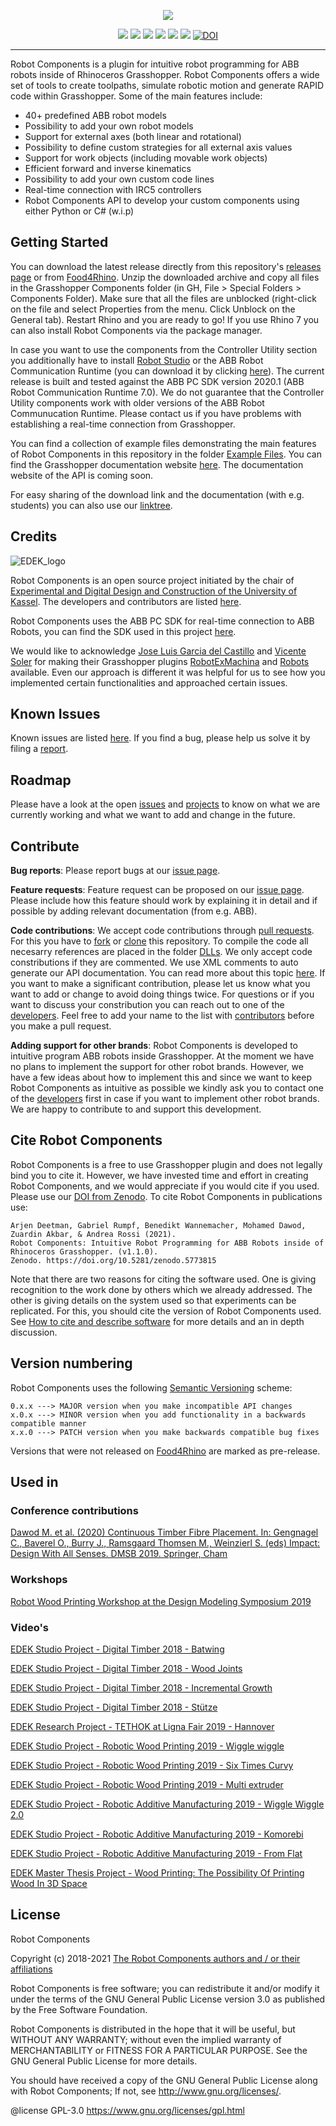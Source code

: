 
<p align="center">
  <img src="Utility/RC_Logo.png">
</p>

<p align="center">
  <img src="https://img.shields.io/github/v/release/RobotComponents/RobotComponents?label=stable">
  <img src="https://img.shields.io/github/v/release/RobotComponents/RobotComponents?label=latest&include_prereleases">
  <img src="https://img.shields.io/github/downloads/RobotComponents/RobotComponents/total">
  <img src="https://img.shields.io/github/license/RobotComponents/RobotComponents">
  <img src="https://img.shields.io/github/issues-raw/RobotComponents/RobotComponents">
  <img src="https://img.shields.io/github/issues-closed-raw/RobotComponents/RobotComponents">
  <a href="https://doi.org/10.5281/zenodo.5773815"><img src="https://zenodo.org/badge/DOI/10.5281/zenodo.5773815.svg" alt="DOI"></a>
</p>

---

Robot Components is a plugin for intuitive robot programming for ABB robots inside of Rhinoceros Grasshopper. Robot Components offers a wide set of tools to create toolpaths, simulate robotic motion and generate RAPID code within Grasshopper. Some of the main features include:

- 40+ predefined ABB robot models
- Possibility to add your own robot models
- Support for external axes (both linear and rotational)
- Possibility to define custom strategies for all external axis values
- Support for work objects (including movable work objects)
- Efficient forward and inverse kinematics
- Possibility to add your own custom code lines
- Real-time connection with IRC5 controllers
- Robot Components API to develop your custom components using either Python or C# (w.i.p)

## Getting Started
You can download the latest release directly from this repository's [releases page](https://github.com/RobotComponents/RobotComponents/releases) or from [Food4Rhino](https://www.food4rhino.com/app/robot-components). Unzip the downloaded archive and copy all files in the Grasshopper Components folder (in GH, File > Special Folders > Components Folder). Make sure that all the files are unblocked (right-click on the file and select Properties from the menu. Click Unblock on the General tab). Restart Rhino and you are ready to go! If you use Rhino 7 you can also install Robot Components via the package manager. 

In case you want to use the components from the Controller Utility section you additionally have to install [Robot Studio](https://new.abb.com/products/robotics/robotstudio) or the ABB Robot Communication Runtime (you can download it by clicking [here](https://github.com/RobotComponents/RobotComponents/raw/master/Utility/ABB%20Robot%20Communication%20Runtime%207.0.zip)). The current release is built and tested against the ABB PC SDK version 2020.1 (ABB Robot Communication Runtime 7.0). We do not guarantee that the Controller Utility components work with older versions of the ABB Robot Communucation Runtime. Please contact us if you have problems with establishing a real-time connection from Grasshopper.

You can find a collection of example files demonstrating the main features of Robot Components in this repository in the folder [Example Files](https://github.com/RobotComponents/RobotComponents/tree/master/ExampleFiles). You can find the Grasshopper documentation website [here](https://robotcomponents.github.io/RobotComponents-Documentation/). The documentation website of the API is coming soon. 

For easy sharing of the download link and the documentation (with e.g. students) you can also use our [linktree](https://linktr.ee/RobotComponents).

## Credits
![EDEK_logo](/Utility/181101_EDEK-LOGO-01.png)

Robot Components is an open source project initiated by the chair of [Experimental and Digital Design and Construction of the University of Kassel](https://www.uni-kassel.de/fb06/institute/architektur/fachgebiete/experimentelles-und-digitales-entwerfen-und-konstruieren/home). The developers and contributors are listed [here](https://github.com/RobotComponents/RobotComponents/blob/master/AUTHORS.md).

Robot Components uses the ABB PC SDK for real-time connection to ABB Robots, you can find the SDK used in this project [here](https://developercenter.robotstudio.com/pc-sdk).

We would like to acknowledge [Jose Luis Garcia del Castillo](https://github.com/garciadelcastillo) and [Vicente Soler](https://github.com/visose) for making their Grasshopper plugins [RobotExMachina](https://github.com/RobotExMachina) and [Robots](https://github.com/visose/Robots) available. Even our approach is different it was helpful for us to see how you implemented certain functionalities and approached certain issues. 

## Known Issues
Known issues are listed [here](https://github.com/RobotComponents/RobotComponents/issues). If you find a bug, please help us solve it by filing a [report](https://github.com/RobotComponents/RobotComponents/issues/new).

## Roadmap
Please have a look at the open [issues](https://github.com/RobotComponents/RobotComponents/issues) and [projects](https://github.com/RobotComponents/RobotComponents/projects) to know on what we are currently working and what we want to add and change in the future.  

## Contribute
**Bug reports**: Please report bugs at our [issue page](https://github.com/RobotComponents/RobotComponents/issues). 

**Feature requests**: Feature request can be proposed on our [issue page](https://github.com/RobotComponents/RobotComponents/issues). Please include how this feature should work by explaining it in detail and if possible by adding relevant documentation (from e.g. ABB). 

**Code contributions**: We accept code contributions through [pull requests](https://help.github.com/en/github/collaborating-with-issues-and-pull-requests/about-pull-requests). For this you have to [fork](https://help.github.com/en/github/getting-started-with-github/fork-a-repo) or [clone](https://help.github.com/en/github/creating-cloning-and-archiving-repositories/cloning-a-repository) this repository. To compile the code all necesarry references are placed in the folder [DLLs](https://github.com/RobotComponents/RobotComponents/tree/master/DLLs). We only accept code constributions if they are commented. We use XML comments to auto generate our API documentation. You can read more about this topic [here](https://docs.microsoft.com/en-us/dotnet/csharp/codedoc). If you want to make a significant contribution, please let us know what you want to add or change to avoid doing things twice. For questions or if you want to discuss your constribution you can reach out to one of the [developers](https://github.com/RobotComponents/RobotComponents/blob/master/AUTHORS.md). Feel free to add your name to the list with [contributors](https://github.com/RobotComponents/RobotComponents/blob/master/AUTHORS.md) before you make a pull request.

**Adding support for other brands**: Robot Components is developed to intuitive program ABB robots inside Grasshopper. At the moment we have no plans to implement the support for other robot brands. However, we have a few ideas about how to implement this and since we want to keep Robot Components as intuitive as possible we kindly ask you to contact one of the [developers](https://github.com/RobotComponents/RobotComponents/blob/master/AUTHORS.md) first in case if you want to implement other robot brands. We are happy to contribute to and support this development.

## Cite Robot Components
Robot Components is a free to use Grasshopper plugin and does not legally bind you to cite it. However, we have invested time and effort in creating Robot Components, and we would appreciate if you would cite if you used. Please use our [DOI from Zenodo](https://doi.org/10.5281/zenodo.5773814). To cite Robot Components in publications use:

```
Arjen Deetman, Gabriel Rumpf, Benedikt Wannemacher, Mohamed Dawod, Zuardin Akbar, & Andrea Rossi (2021). 
Robot Components: Intuitive Robot Programming for ABB Robots inside of Rhinoceros Grasshopper. (v1.1.0).
Zenodo. https://doi.org/10.5281/zenodo.5773815
```

Note that there are two reasons for citing the software used. One is giving recognition to the work done by others which we already addressed. The other is giving details on the system used so that experiments can be replicated. For this, you should cite the version of Robot Components used. See [How to cite and describe software](https://software.ac.uk/how-cite-software) for more details and an in depth discussion.

## Version numbering
Robot Components uses the following [Semantic Versioning](https://semver.org/) scheme: 

```
0.x.x ---> MAJOR version when you make incompatible API changes
x.0.x ---> MINOR version when you add functionality in a backwards compatible manner
x.x.0 ---> PATCH version when you make backwards compatible bug fixes
```
Versions that were not released on [Food4Rhino](https://www.food4rhino.com/app/robot-components) are marked as pre-release. 

## Used in 

### Conference contributions
[Dawod M. et al. (2020) Continuous Timber Fibre Placement. In: Gengnagel C., Baverel O., Burry J., Ramsgaard Thomsen M., Weinzierl S. (eds) Impact: Design With All Senses. DMSB 2019. Springer, Cham](https://link.springer.com/chapter/10.1007/978-3-030-29829-6_36)

### Workshops
[Robot Wood Printing Workshop at the Design Modeling Symposium 2019](https://design-modelling-symposium.de/workshops/robotic-wood-printing-workshop/)

### Video's 

[EDEK Studio Project - Digital Timber 2018 - Batwing](https://vimeo.com/327693644)

[EDEK Studio Project - Digital Timber 2018 - Wood Joints](https://vimeo.com/322739944)

[EDEK Studio Project - Digital Timber 2018 - Incremental Growth](https://vimeo.com/321705721)

[EDEK Studio Project - Digital Timber 2018 - Stütze](https://vimeo.com/285854379)

[EDEK Research Project - TETHOK at Ligna Fair 2019 - Hannover](https://vimeo.com/338414933)

[EDEK Studio Project - Robotic Wood Printing 2019 - Wiggle wiggle](https://vimeo.com/327694859)

[EDEK Studio Project - Robotic Wood Printing 2019 - Six Times Curvy](https://vimeo.com/327692999)

[EDEK Studio Project - Robotic Wood Printing 2019 - Multi extruder](https://vimeo.com/326358808)

[EDEK Studio Project - Robotic Additive Manufacturing 2019 - Wiggle Wiggle 2.0](https://vimeo.com/353989807)

[EDEK Studio Project - Robotic Additive Manufacturing 2019 - Komorebi](https://vimeo.com/348365601)

[EDEK Studio Project - Robotic Additive Manufacturing 2019 - From Flat](https://vimeo.com/348344799)

[EDEK Master Thesis Project - Wood Printing: The Possibility Of Printing Wood In 3D Space](https://vimeo.com/371587446)

## License
Robot Components

Copyright (c) 2018-2021 [The Robot Components authors and / or their affiliations](AUTHORS.md)

Robot Components is free software; you can redistribute it and/or modify it under the terms of the GNU General Public License version 3.0 as published by the Free Software Foundation. 

Robot Components is distributed in the hope that it will be useful, but WITHOUT ANY WARRANTY; without even the implied warranty of MERCHANTABILITY or FITNESS FOR A PARTICULAR PURPOSE. See the GNU General Public License for more details.

You should have received a copy of the GNU General Public License along with Robot Components; If not, see <http://www.gnu.org/licenses/>.

@license GPL-3.0 <https://www.gnu.org/licenses/gpl.html>
